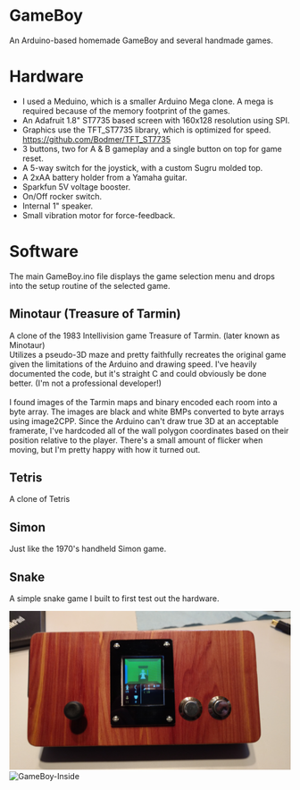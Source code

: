# GameBoy
An Arduino-based homemade GameBoy and several handmade games.

# Hardware
* I used a Meduino, which is a smaller Arduino Mega clone. A mega is required because of the memory footprint of the games.
* An Adafruit 1.8" ST7735 based screen with 160x128 resolution using SPI.
* Graphics use the TFT_ST7735 library, which is optimized for speed. https://github.com/Bodmer/TFT_ST7735
* 3 buttons, two for A & B gameplay and a single button on top for game reset.
* A 5-way switch for the joystick, with a custom Sugru molded top.
* A 2xAA battery holder from a Yamaha guitar.
* Sparkfun 5V voltage booster.
* On/Off rocker switch.
* Internal 1" speaker.
* Small vibration motor for force-feedback.

# Software
The main GameBoy.ino file displays the game selection menu and drops into the setup routine of the selected game.

## Minotaur (Treasure of Tarmin)
A clone of the 1983 Intellivision game Treasure of Tarmin. (later known as Minotaur) <br />
Utilizes a pseudo-3D maze and pretty faithfully recreates the original game given the limitations of the Arduino and drawing speed. I've heavily documented the code, but it's straight C and could obviously be done better. (I'm not a professional developer!)
<br /><br />
I found images of the Tarmin maps and binary encoded each room into a byte array. The images are black and white BMPs converted to byte arrays using image2CPP. Since the Arduino can't draw true 3D at an acceptable framerate, I've hardcoded all of the wall polygon coordinates based on their position relative to the player. There's a small amount of flicker when moving, but I'm pretty happy with how it turned out.

## Tetris
A clone of Tetris

## Simon
Just like the 1970's handheld Simon game.

## Snake
A simple snake game I built to first test out the hardware.

![GameBoy-Front](/GameBoy.jpg)
![GameBoy-Inside](/GameBoy-Inside.jpg)
